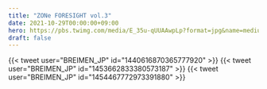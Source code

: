 ```yaml
---
title: "ZONe FORESIGHT vol.3"
date: 2021-10-29T00:00:00+09:00
hero: https://pbs.twimg.com/media/E_35u-qUUAAwpLp?format=jpg&name=medium
draft: false
---
```


{{< tweet user="BREIMEN_JP" id="1440616870365777920" >}}
{{< tweet user="BREIMEN_JP" id="1453662833380573187" >}}
{{< tweet user="BREIMEN_JP" id="1454467772973391880" >}}
